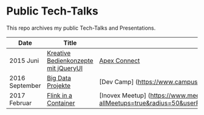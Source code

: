# Public Tech-Talks

This repo archives my public Tech-Talks and Presentations.

Date  | Title | Event | 
------------- | ------------- | ------------- 
2015 Juni  | [Kreative Bedienkonzepte mit jQueryUI](https://www.dropbox.com/s/zu7j2hgcmdou6dd/Kreative%20Bedienkonzepte%20mit%20jQueryUI.pdf?dl=0) | [Apex Connect](https://apex.doag.org/de/home/) | 
2016 September  | [Big Data Projekte](https://www.dropbox.com/s/fo9ys8nq6wf92wd/Big%20Data%20Projekte.pdf?dl=0) | [Dev Camp] (https://www.campus-devcamp.de/)
2017 Februar  | [Flink in a Container](https://www.dropbox.com/s/v8ko5lqds9ivyqc/2016-02%20Flink%20Meetup.pdf?dl=0) | [Inovex Meetup] (https://www.meetup.com/find/events/?allMeetups=true&radius=50&userFreeform=Karlsruhe%2C+Germany&mcId=z1007718&mcName=Karlsruhe%2C+DE&eventFilter=my)